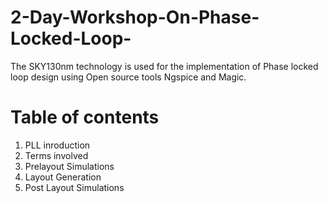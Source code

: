 # 2-Day-Workshop-On-Phase-Locked-Loop-

The SKY130nm technology is used for the implementation of Phase locked loop design using Open source tools Ngspice and Magic.

# Table of contents
1. PLL inroduction
2. Terms involved
3. Prelayout Simulations
4. Layout Generation
5. Post Layout Simulations
